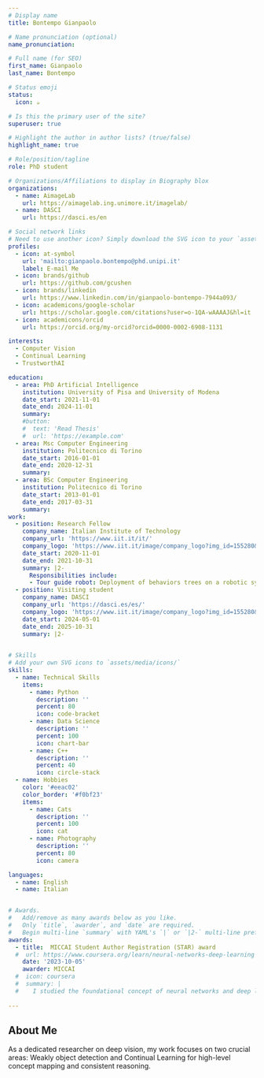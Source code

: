 ```yaml
---
# Display name
title: Bontempo Gianpaolo

# Name pronunciation (optional)
name_pronunciation: 

# Full name (for SEO)
first_name: Gianpaolo
last_name: Bontempo

# Status emoji
status:
  icon: ☕️

# Is this the primary user of the site?
superuser: true

# Highlight the author in author lists? (true/false)
highlight_name: true

# Role/position/tagline
role: PhD student

# Organizations/Affiliations to display in Biography blox
organizations:
  - name: AimageLab
    url: https://aimagelab.ing.unimore.it/imagelab/
  - name: DASCI
    url: https://dasci.es/en

# Social network links
# Need to use another icon? Simply download the SVG icon to your `assets/media/icons/` folder.
profiles:
  - icon: at-symbol
    url: 'mailto:gianpaolo.bontempo@phd.unipi.it'
    label: E-mail Me
  - icon: brands/github
    url: https://github.com/gcushen
  - icon: brands/linkedin
    url: https://www.linkedin.com/in/gianpaolo-bontempo-7944a093/
  - icon: academicons/google-scholar
    url: https://scholar.google.com/citations?user=o-1QA-wAAAAJ&hl=it
  - icon: academicons/orcid
    url: https://orcid.org/my-orcid?orcid=0000-0002-6908-1131

interests:
  - Computer Vision
  - Continual Learning
  - TrustworthAI

education:
  - area: PhD Artificial Intelligence
    institution: University of Pisa and University of Modena
    date_start: 2021-11-01
    date_end: 2024-11-01
    summary: 
    #button:
    #  text: 'Read Thesis'
    #  url: 'https://example.com'
  - area: Msc Computer Engineering
    institution: Politecnico di Torino
    date_start: 2016-01-01
    date_end: 2020-12-31
    summary: 
  - area: BSc Computer Engineering
    institution: Politecnico di Torino
    date_start: 2013-01-01
    date_end: 2017-03-31
    summary: 
work:
  - position: Research Fellow
    company_name: Italian Institute of Technology
    company_url: 'https://www.iit.it/it/'
    company_logo: 'https://www.iit.it/image/company_logo?img_id=155280&t=1712562226949'
    date_start: 2020-11-01
    date_end: 2021-10-31
    summary: |2-
      Responsibilities include:
      - Tour guide robot: Deployment of behaviors trees on a robotic system for a museum tour 
  - position: Visiting student
    company_name: DASCI
    company_url: 'https://dasci.es/es/'
    company_logo: 'https://www.iit.it/image/company_logo?img_id=155280&t=1712562226949'
    date_start: 2024-05-01
    date_end: 2025-10-31
    summary: |2-
      

# Skills
# Add your own SVG icons to `assets/media/icons/`
skills:
  - name: Technical Skills
    items:
      - name: Python
        description: ''
        percent: 80
        icon: code-bracket
      - name: Data Science
        description: ''
        percent: 100
        icon: chart-bar
      - name: C++
        description: ''
        percent: 40
        icon: circle-stack
  - name: Hobbies
    color: '#eeac02'
    color_border: '#f0bf23'
    items:
      - name: Cats
        description: ''
        percent: 100
        icon: cat
      - name: Photography
        description: ''
        percent: 80
        icon: camera

languages:
  - name: English
  - name: Italian


# Awards.
#   Add/remove as many awards below as you like.
#   Only `title`, `awarder`, and `date` are required.
#   Begin multi-line `summary` with YAML's `|` or `|2-` multi-line prefix and indent 2 spaces below.
awards:
  - title:  MICCAI Student Author Registration (STAR) award
  #  url: https://www.coursera.org/learn/neural-networks-deep-learning
    date: '2023-10-05'
    awarder: MICCAI
  #  icon: coursera
  #  summary: |
  #    I studied the foundational concept of neural networks and deep learning. By the end, I was familiar with the significant technological trends driving the rise of deep learning; build, train, and apply fully connected deep neural networks; implement efficient (vectorized) neural networks; identify key parameters in a neural network’s architecture; and apply deep learning to your own applications.
  
---
```


## About Me


As a dedicated researcher on deep vision, my work focuses on two crucial areas: Weakly object detection and Continual Learning for high-level concept mapping and consistent reasoning.